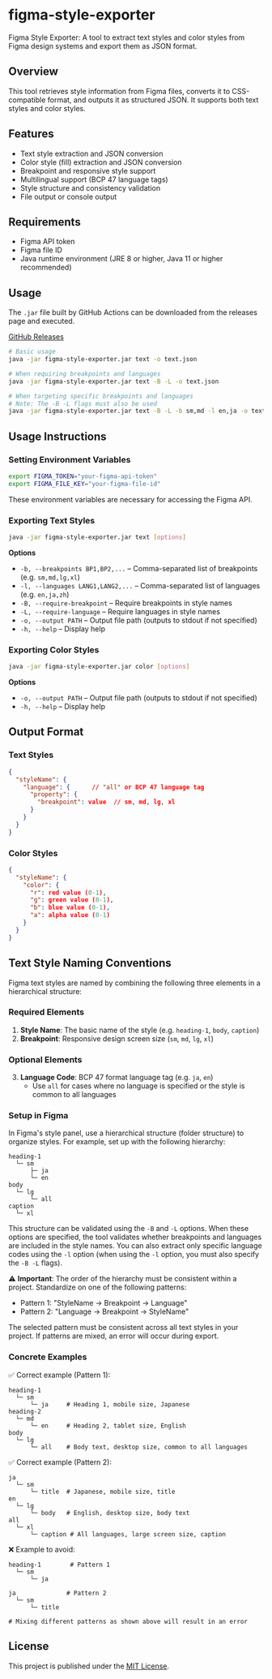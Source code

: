 # figma-style-exporter

Figma Style Exporter: A tool to extract text styles and color styles from Figma design systems and export them as JSON format.

## Overview

This tool retrieves style information from Figma files, converts it to CSS-compatible format, and outputs it as structured JSON. It supports both text styles and color styles.

## Features

- Text style extraction and JSON conversion
- Color style (fill) extraction and JSON conversion
- Breakpoint and responsive style support
- Multilingual support (BCP 47 language tags)
- Style structure and consistency validation
- File output or console output

## Requirements

- Figma API token
- Figma file ID
- Java runtime environment (JRE 8 or higher, Java 11 or higher recommended)

## Usage

The `.jar` file built by GitHub Actions can be downloaded from the releases page and executed.

[GitHub Releases](https://github.com/sumisonic/figma-style-exporter/releases)

```sh
# Basic usage
java -jar figma-style-exporter.jar text -o text.json

# When requiring breakpoints and languages
java -jar figma-style-exporter.jar text -B -L -o text.json

# When targeting specific breakpoints and languages
# Note: The -B -L flags must also be used
java -jar figma-style-exporter.jar text -B -L -b sm,md -l en,ja -o text.json
```

## Usage Instructions

### Setting Environment Variables

```sh
export FIGMA_TOKEN="your-figma-api-token"
export FIGMA_FILE_KEY="your-figma-file-id"
```

These environment variables are necessary for accessing the Figma API.

### Exporting Text Styles

```sh
java -jar figma-style-exporter.jar text [options]
```

**Options**
- `-b, --breakpoints BP1,BP2,...` – Comma-separated list of breakpoints (e.g. `sm,md,lg,xl`)
- `-l, --languages LANG1,LANG2,...` – Comma-separated list of languages (e.g. `en,ja,zh`)
- `-B, --require-breakpoint` – Require breakpoints in style names
- `-L, --require-language` – Require languages in style names
- `-o, --output PATH` – Output file path (outputs to stdout if not specified)
- `-h, --help` – Display help

### Exporting Color Styles

```sh
java -jar figma-style-exporter.jar color [options]
```

**Options**
- `-o, --output PATH` – Output file path (outputs to stdout if not specified)
- `-h, --help` – Display help

## Output Format

### Text Styles

```json
{
  "styleName": {
    "language": {      // "all" or BCP 47 language tag
      "property": {
        "breakpoint": value  // sm, md, lg, xl
      }
    }
  }
}
```

### Color Styles

```json
{
  "styleName": {
    "color": {
      "r": red value (0-1),
      "g": green value (0-1),
      "b": blue value (0-1),
      "a": alpha value (0-1)
    }
  }
}
```

## Text Style Naming Conventions

Figma text styles are named by combining the following three elements in a hierarchical structure:

### Required Elements

1. **Style Name**: The basic name of the style (e.g. `heading-1`, `body`, `caption`)
2. **Breakpoint**: Responsive design screen size (`sm`, `md`, `lg`, `xl`)

### Optional Elements

3. **Language Code**: BCP 47 format language tag (e.g. `ja`, `en`)
   - Use `all` for cases where no language is specified or the style is common to all languages

### Setup in Figma

In Figma's style panel, use a hierarchical structure (folder structure) to organize styles.
For example, set up with the following hierarchy:

```
heading-1
  └─ sm
      ├─ ja
      └─ en
body
  └─ lg
      └─ all
caption
  └─ xl
```

This structure can be validated using the `-B` and `-L` options. When these options are specified, the tool validates whether breakpoints and languages are included in the style names. You can also extract only specific language codes using the `-l` option (when using the `-l` option, you must also specify the `-B -L` flags).

⚠️ **Important**: The order of the hierarchy must be consistent within a project.
Standardize on one of the following patterns:

- Pattern 1: "StyleName → Breakpoint → Language"
- Pattern 2: "Language → Breakpoint → StyleName"

The selected pattern must be consistent across all text styles in your project.
If patterns are mixed, an error will occur during export.

### Concrete Examples

✅ Correct example (Pattern 1):
```
heading-1
  └─ sm
      └─ ja     # Heading 1, mobile size, Japanese
heading-2
  └─ md
      └─ en     # Heading 2, tablet size, English
body
  └─ lg
      └─ all    # Body text, desktop size, common to all languages
```

✅ Correct example (Pattern 2):
```
ja
  └─ sm
      └─ title  # Japanese, mobile size, title
en
  └─ lg
      └─ body   # English, desktop size, body text
all
  └─ xl
      └─ caption # All languages, large screen size, caption
```

❌ Example to avoid:
```
heading-1        # Pattern 1
  └─ sm
      └─ ja

ja              # Pattern 2
  └─ sm
      └─ title

# Mixing different patterns as shown above will result in an error
```

## License

This project is published under the [MIT License](LICENSE).

